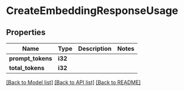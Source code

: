 # CreateEmbeddingResponseUsage

## Properties
Name | Type | Description | Notes
------------ | ------------- | ------------- | -------------
**prompt_tokens** | **i32** |  | 
**total_tokens** | **i32** |  | 

[[Back to Model list]](../README.md#documentation-for-models) [[Back to API list]](../README.md#documentation-for-api-endpoints) [[Back to README]](../README.md)


